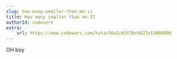 ```yaml
---
slug: how-many-smaller-than-me-ii
title: How many smaller than me II
authorId: codeserk
extra:
    url: https://www.codewars.com/kata/56a1c63f3bc6827e13000006
---
```


OH boy